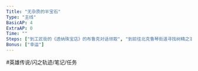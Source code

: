 ```yaml
---
Title: "无杂质的半宝石"
Type: "主线"
BasicAP: 4
ExtraAP: 0
Time: ""
Steps: ["到工匠街的《透纳珠宝店》的布鲁克对话领取", "到前往北克鲁琴街道寻找树精之泪", "调查红箭头位置，完成委托"]
Bonus: ["幸运"]
---
```


#英雄传说/闪之轨迹/笔记/任务